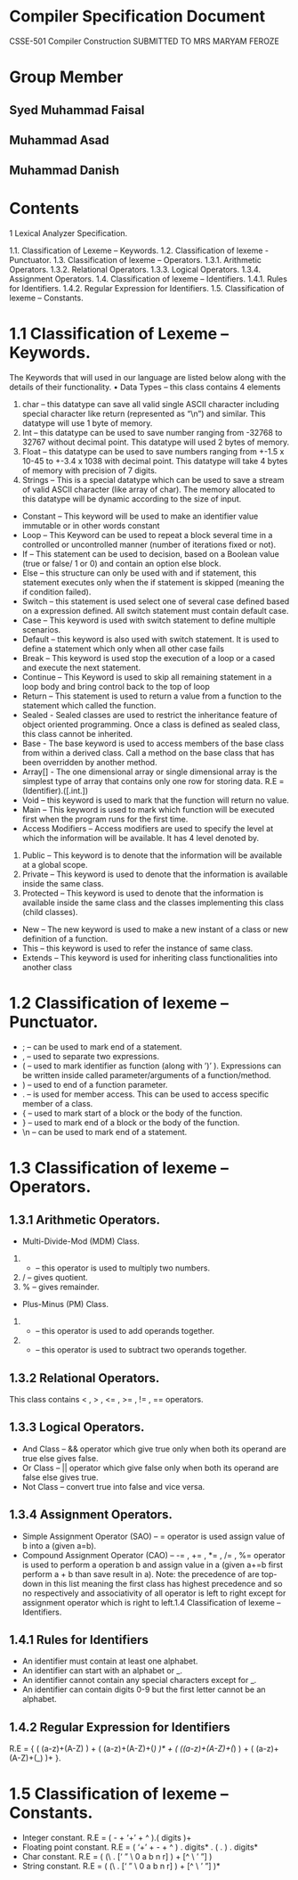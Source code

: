 # Compiler Specification Document
CSSE-501 Compiler Construction
SUBMITTED TO MRS MARYAM FEROZE
# Group Member
## Syed Muhammad Faisal
## Muhammad Asad
## Muhammad Danish
# Contents
1 Lexical Analyzer Specification.

1.1. Classification of Lexeme – Keywords.
1.2. Classification of lexeme - Punctuator.
1.3. Classification of lexeme – Operators.
1.3.1. Arithmetic Operators. 
1.3.2. Relational Operators.
1.3.3. Logical Operators. 
1.3.4. Assignment Operators. 
1.4. Classification of lexeme – Identifiers. 
1.4.1. Rules for Identifiers.
1.4.2. Regular Expression for Identifiers.
1.5. Classification of lexeme – Constants.

# 1.1 Classification of Lexeme – Keywords.
The Keywords that will used in our language are listed below along with the details of their
functionality.
• Data Types – this class contains 4 elements
1. char – this datatype can save all valid single ASCII character including special character
like return (represented as “\n”) and similar. This datatype will use 1 byte of memory.
2. Int – this datatype can be used to save number ranging from -32768 to 32767 without
decimal point. This datatype will used 2 bytes of memory.
3. Float – this datatype can be used to save numbers ranging from +-1.5 x 10-45 to +-3.4 x
1038 with decimal point. This datatype will take 4 bytes of memory with precision of 7
digits.
4. Strings – This is a special datatype which can be used to save a stream of valid ASCII
character (like array of char). The memory allocated to this datatype will be dynamic
according to the size of input.
- Constant – This keyword will be used to make an identifier value immutable or in other
words constant
- Loop – This Keyword can be used to repeat a block several time in a controlled or
uncontrolled manner (number of iterations fixed or not).
- If – This statement can be used to decision, based on a Boolean value (true or false/ 1 or 0)
and contain an option else block.
- Else – this structure can only be used with and if statement, this statement executes only
when the if statement is skipped (meaning the if condition failed).
- Switch – this statement is used select one of several case defined based on a expression
defined. All switch statement must contain default case.
- Case – This keyword is used with switch statement to define multiple scenarios.
- Default – this keyword is also used with switch statement. It is used to define a statement
which only when all other case fails
- Break – This keyword is used stop the execution of a loop or a cased and execute the next
statement.
- Continue – This Keyword is used to skip all remaining statement in a loop body and bring
control back to the top of loop
- Return – This statement is used to return a value from a function to the statement which
called the function.
- Sealed - Sealed classes are used to restrict the inheritance feature of object oriented
programming. Once a class is defined as sealed class, this class cannot be inherited.
- Base - The base keyword is used to access members of the base class from within a
derived class. Call a method on the base class that has been overridden by another
method.
- Array[] - The one dimensional array or single dimensional array is the simplest type
of array that contains only one row for storing data.
R.E = (Identifier).([.int.])
- Void – this keyword is used to mark that the function will return no value.
- Main – This keyword is used to mark which function will be executed first when the program
runs for the first time.
- Access Modifiers – Access modifiers are used to specify the level at which the information
will be available. It has 4 level denoted by.
1. Public – This keyword is to denote that the information will be available at a global
scope.
2. Private – This keyword is used to denote that the information is available inside the
same class.
3. Protected – This keyword is used to denote that the information is available inside
the same class and the classes implementing this class (child classes).
- New – The new keyword is used to make a new instant of a class or new definition of a function.
- This – this keyword is used to refer the instance of same class.
- Extends – This keyword is used for inheriting class functionalities into another class 
# 1.2 Classification of lexeme – Punctuator.
- ; – can be used to mark end of a statement.
- , – used to separate two expressions.
- ( – used to mark identifier as function (along with ’)’ ). Expressions can be written inside called
parameter/arguments of a function/method.
- ) – used to end of a function parameter.
- . – is used for member access. This can be used to access specific member of a class.
- { – used to mark start of a block or the body of the function.
- } – used to mark end of a block or the body of the function.
- \n – can be used to mark end of a statement.
# 1.3 Classification of lexeme – Operators.
## 1.3.1 Arithmetic Operators.
- Multi-Divide-Mod (MDM) Class.
1. * – this operator is used to multiply two numbers.
2. / – gives quotient.
3. % – gives remainder.
- Plus-Minus (PM) Class.
1. + – this operator is used to add operands together.
2. - – this operator is used to subtract two operands together.
## 1.3.2 Relational Operators.
This class contains < , > , <= , >= , != , == operators.
## 1.3.3 Logical Operators.
- And Class – && operator which give true only when both its operand are true else gives false.
- Or Class – || operator which give false only when both its operand are false else gives true.
- Not Class – convert true into false and vice versa.
## 1.3.4 Assignment Operators.
- Simple Assignment Operator (SAO) – = operator is used assign value of b into a (given a=b).
- Compound Assignment Operator (CAO) – -= , += , *= , /= , %= operator is used to perform a
operation b and assign value in a (given a+=b first perform a + b than save result in a).
Note: the precedence of are top-down in this list meaning the first class has highest precedence and so
no respectively and associativity of all operator is left to right except for assignment operator which is
right to left.1.4 Classification of lexeme – Identifiers.
## 1.4.1 Rules for Identifiers
- An identifier must contain at least one alphabet.
- An identifier can start with an alphabet or _.
- An identifier cannot contain any special characters except for _.
- An identifier can contain digits 0-9 but the first letter cannot be an alphabet.
## 1.4.2 Regular Expression for Identifiers
R.E = { ( (a-z)+(A-Z) ) + ( (a-z)+(A-Z)+(_) )* + ( ((a-z)+(A-Z)+(_) ) + ( (a-z)+(A-Z)+(_) )+ }.
# 1.5 Classification of lexeme – Constants.
- Integer constant.
R.E = ( - + ‘+’ + ^ ).( digits )+
- Floating point constant.
R.E = ( ‘+’ + - + ^ ) . digits* . ( . ) . digits*
- Char constant.
R.E = ( (\ . [‘ ” \ 0 a b n r] ) + [^ \ ’ ”] )
- String constant.
R.E = ( (\ . [‘ ” \ 0 a b n r] ) + [^ \ ’ ”] )*

